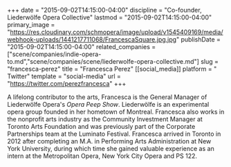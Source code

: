 +++
date = "2015-09-02T14:15:00-04:00"
discipline = "Co-founder, Liederwölfe Opera Collective"
lastmod = "2015-09-02T14:15:00-04:00"
primary_image = "https://res.cloudinary.com/schmopera/image/upload/v1545409169/media/webhook-uploads/1441217711068/FrancescaSquare.jpg.jpg"
publishDate = "2015-09-02T14:15:00-04:00"
related_companies = ["scene/companies/indie-opera-to.md","scene/companies/scene/liederwolfe-opera-collective.md"]
slug = "francesca-perez"
title = "Francesca Perez"
[[social_media]]
platform = " Twitter"
template = "social-media"
url = "https://twitter.com/perezfrancesca"
+++

A lifelong contributor to the arts, Francesca is the General Manager of Liederwölfe Opera's *Opera Peep Show*. Liederwölfe is an experimental opera group founded in her hometown of Montreal. Francesca also works in the nonprofit arts industry as the Community Investment Manager at Toronto Arts Foundation and was previously part of the Corporate Partnerships team at the Luminato Festival. Francesca arrived in Toronto in 2012 after completing an M.A. in Performing Arts Administration at New York University, during which time she gained valuable experience as an intern at the Metropolitan Opera, New York City Opera and PS 122.
